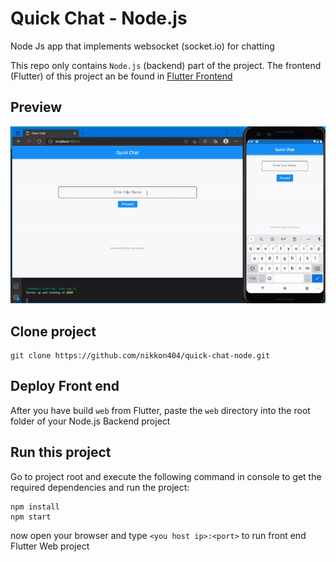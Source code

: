 # Quick Chat - Node.js
Node Js app that implements websocket (socket.io) for chatting

This repo only contains `Node.js` (backend) part of the project. The frontend (Flutter) of this project an be found in
<a href="https://github.com/nikkon404/quick-chat-flutter.git">Flutter Frontend</a>

## Preview

![Alt text](preview/preview.gif?raw=true "Preview")


## Clone project


```
git clone https://github.com/nikkon404/quick-chat-node.git
```


## Deploy Front end

After you have build `web` from Flutter, paste the `web` directory into the root folder of your Node.js Backend project


## Run this project

Go to project root and execute the following command in console to get the required dependencies and run the project: 

```
npm install
npm start
```

now open your browser and type `<you host ip>:<port>` to run front end Flutter Web project
